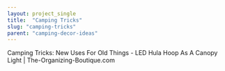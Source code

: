```yaml
---
layout: project_single
title:  "Camping Tricks"
slug: "camping-tricks"
parent: "camping-decor-ideas"
---
```

Camping Tricks: New Uses For Old Things - LED Hula Hoop As A Canopy Light | The-Organizing-Boutique.com